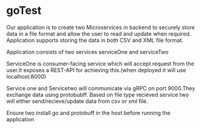 # goTest

 Our application is to create two Microservices in backend to securely store data in a file format and allow the user to read and update when required.
 Application supports storing the data in both CSV and XML file format.
 
 Application consists of two services serviceOne and serviceTwo

 ServiceOne is consumer-facing service which will accept request from the user.It exposes a REST-API for achieving this.(when deployed it will use localhost:8000)
 
 Service one and Servicetwo will communicate via gRPC on port 9000.They exchange data using protobubff.
 Based on file type recieved service two will either send/recieve/update data from csv or xml file.
 
 Ensure two install go and protobuff in the host before running the application
